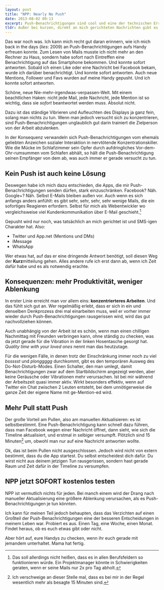 ```yaml
---
layout: post
title: "NPP: Nearly No Push"
date: 2013-08-02 09:13
excerpt: Push-Benachrichtigungen sind cool und eine der technischen Errungenschaften, über die ich ziemlich froh bin. Updates erreichen den Empfänger in dem Moment, in dem sie geschehen. Kommunikation wird beschleunigt. Ich verpasse nichts. Doch nicht alles, was gepusht wird, verdient meine Aufmerksamkeit. Also wie gehe ich damit um? Ganz auf Push verzichten ist doof, aber woran mache ich fest, worüber ich sofort benachrichtigt werden will und was warten kann?</p><p>Meine Methode habe ich **NPP** getauft.
tldr: Außer bei kurzen, direkt an mich gerichteten Nachrichten gibt es auf meinem Smartphone keine Push-Benachrichtigungen mehr. Folge&#x003A; mehr Produktivität bei der Arbeit und mehr Aufmerksamkeit für die eigene Umwelt.
---
```


Das war noch was. Ich kann mich recht gut daran erinnern, wie ich mich back in the days (*lies*: 2009) an Push-Benachrichtigungen aufs Handy erfreuen konnte. Zum Lesen von Mails musste ich nicht mehr an den Rechner zu Haus, sondern habe sofort nach Eintreffen eine Benachrichtigung auf das Smartphone bekommen. Und konnte sofort antworten. Sobald ich einen Like oder eine Nachricht bei Facebook bekam, wurde ich darüber benachrichtigt. Und konnte sofort antworten. Auch neue Mentions, Follower und Favs wurden auf meine Handy gepusht. Und ich konnte sofort antworten.

Schöne, neue Nie-mehr-irgendwas-verpassen-Welt. Mit einem beachtlichen Haken: nicht jede Mail, jede Nachricht, jede Mention ist so wichtig, dass sie *sofort* beantwortet werden muss. Absolut nicht.

Dazu ist das ständige Vibrieren und Aufleuchten des Displays ja ganz fein, solang man nichts zu tun. Wenn man jedoch versucht sich zu konzentrieren, sind Push-Benachrichtigungen unglaublich gut darin trainiert die Zielperson von der Arbeit abzulenken.

In der Konsequenz verwandeln sich Push-Benachrichtigungen vom ehemals geliebten Anzeichen sozialer Interaktion in nervtötende Konzentrationskiller. Wie die Mücke im Schlafzimmer sein Opfer durch aufdringliches Vor-dem-Ohr-rumsummen vom Schlafen abhält, so hält die Push-Benachrichtigung seinen Empfänger von dem ab, was auch immer er gerade versucht zu tun.

## Kein Push ist auch keine Lösung

Deswegen habe ich mich dazu entschieden, die Apps, die mir Push-Benachrichtigungen senden dürfen, stark einzuschränken. Facebook? Näh. Google+? Näh. Selbst E-Mails bleiben außen vor. Auch wenn es sich anfangs anders anfühlt: es gibt sehr, sehr, sehr, sehr wenige Mails, die ein sofortiges Reagieren erfordern. Selbst für mich als Webentwickler wo vergleichsweise viel Kundenkommunikation über E-Mail geschieht.[^beruflich]

[^beruflich]: Das soll allerdings nicht heißen, dass es in allen Berufsfeldern so funktionieren würde. Ein Projektmanager könnte in Schwierigkeiten geraten, wenn er seine Mails nur 2x pro Tag abholt.

Gepusht wird nur noch, was tatsächlich an mich gerichtet ist und SMS-igen Charakter hat. Also:

- Twitter und App.net (Mentions und DMs)
- iMessage
- WhatsApp

Wer etwas hat, auf das er eine dringende Antwort benötigt, soll diesen Weg der **Kurz**mitteilung gehen. Alles andere rufe ich erst dann ab, wenn ich Zeit dafür habe und es als notwendig erachte.

## Konsequenzen: mehr Produktivität, weniger Ablenkung

In erster Linie erreicht man vor allem eins: **konzentrierteres Arbeiten**.  Und das fühlt sich gut an. Wer regelmäßig erlebt, dass er sich in ein und denselben Denkprozess drei mal einarbeiten muss, weil er vorher immer wieder durch Push-Benachrichtigungen rausgerissen wird, wird das gut nachvollziehen können.

Auch unabhängig von der Arbeit ist es schön, wenn man einen chilligen Nachmittag mit Freunden verbringen kann, ohne ständig zu checken, was da jetzt gerade für die Vibration in der linken Hosentasche gesorgt hat. *Quality time with your loved ones* nennt man das heutzutage.

Für die wenigen Fälle, in denen trotz der Einschränkung immer noch zu viel *bssssst* und *plonggggg* durchkommt, gibt es den temporären Ausweg des Do-Not-Disturb-Modes. Einen Schalter, den man umlegt, damit Benachrichtigungen zwar auf dem Startbildschirm angezeigt werden, aber keine Geräusche oder Vibrationen mehr verursachen. Ist bei mir während der Arbeitszeit quasi immer aktiv. Wirkt besonders effektiv, wenn auf Twitter ein Chat zwischen 2 Leuten entsteht, bei dem unnötigerweise die ganze Zeit der eigene Name mit ge-Mention-ed wird.

## Mehr Pull statt Push

Der große Vorteil am Pullen, also am manuellen Aktualisieren: es ist selbstbestimmt. Eine Push-Benachrichtigung kann schnell dazu führen, dass man Facebook wegen einer Nachricht öffnet, dann sieht, wie sich die Timeline aktualisiert, und erstmal in selbiger versumpft. Plötzlich sind 15 Minuten[^defensiv] um, obwohl man nur auf eine Nachricht antworten wollte.

[^defensiv]: Ich verschweige an dieser Stelle mal, dass es bei mir in der Regel wesentlich mehr als besagte 15 Minuten sind.

Ok, das ist beim Pullen nicht ausgeschlossen. Jedoch wird nicht von extern bestimmt, dass du die App startest. Du selbst entscheidest dich dafür. Du wirst nicht aus deinem jetzigen Tun rausgerissen, sondern hast gerade Raum und Zeit dafür in der Timeline zu versumpfen.

## NPP jetzt SOFORT kostenlos testen

NPP ist vermutlich nichts für jeden. Bei manch einem wird der Drang nach manueller Aktualisierung eine größere Ablenkung verursachen, als es Push-Benachrichtigungen je tun könnten.

Ich kann für meinen Teil jedoch behaupten, dass das Verzichten auf einen Großteil der Push-Benachrichtigungen eine der besseren Entscheidungen in meinem Leben war. Probiert es aus. Einen Tag, eine Woche, einen Monat. Findet heraus, ob es euch etwas gibt oder nicht.

Aber hört auf, eure Handys zu checken, wenn ihr euch gerade mit jemandem unterhaltet. Mama hat fertig.